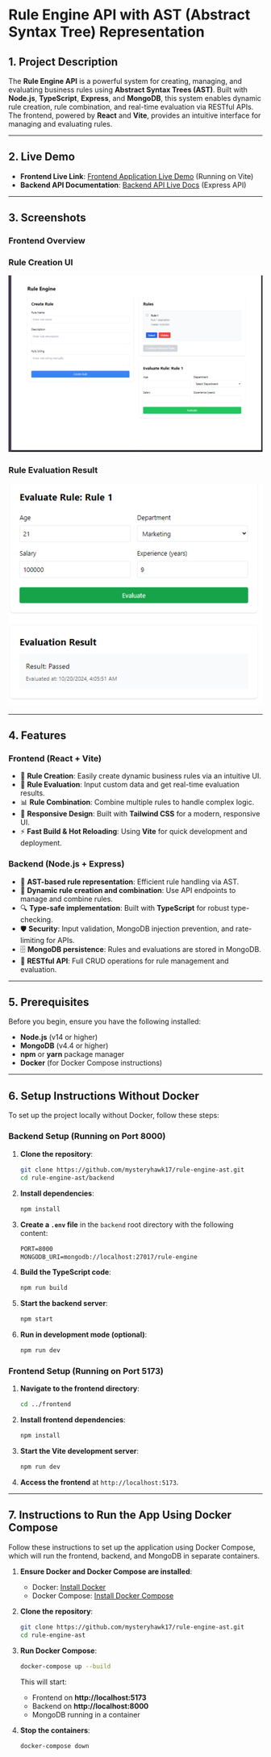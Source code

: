 # Rule Engine API with AST (Abstract Syntax Tree) Representation

## 1. Project Description

The **Rule Engine API** is a powerful system for creating, managing, and evaluating business rules using **Abstract Syntax Trees (AST)**. Built with **Node.js**, **TypeScript**, **Express**, and **MongoDB**, this system enables dynamic rule creation, rule combination, and real-time evaluation via RESTful APIs. The frontend, powered by **React** and **Vite**, provides an intuitive interface for managing and evaluating rules.

---

## 2. Live Demo

- **Frontend Live Link**: [Frontend Application Live Demo](http://localhost:5173) (Running on Vite)
- **Backend API Documentation**: [Backend API Live Docs](http://localhost:8000) (Express API)

---

## 3. Screenshots


### Frontend Overview

### Rule Creation UI
![Rule Creation UI Screenshot](screenshots/screenshot1.png)

### Rule Evaluation Result
![Rule Evaluation Result Screenshot](screenshots/screenshot2.png)

---

## 4. Features

### Frontend (React + Vite)
- 🌟 **Rule Creation**: Easily create dynamic business rules via an intuitive UI.
- 🔎 **Rule Evaluation**: Input custom data and get real-time evaluation results.
- 📊 **Rule Combination**: Combine multiple rules to handle complex logic.
- 🎨 **Responsive Design**: Built with **Tailwind CSS** for a modern, responsive UI.
- ⚡ **Fast Build & Hot Reloading**: Using **Vite** for quick development and deployment.

### Backend (Node.js + Express)
- 🌳 **AST-based rule representation**: Efficient rule handling via AST.
- 📝 **Dynamic rule creation and combination**: Use API endpoints to manage and combine rules.
- 🔍 **Type-safe implementation**: Built with **TypeScript** for robust type-checking.
- 🛡️ **Security**: Input validation, MongoDB injection prevention, and rate-limiting for APIs.
- 🗄️ **MongoDB persistence**: Rules and evaluations are stored in MongoDB.
- 🚀 **RESTful API**: Full CRUD operations for rule management and evaluation.

---

## 5. Prerequisites

Before you begin, ensure you have the following installed:

- **Node.js** (v14 or higher)
- **MongoDB** (v4.4 or higher)
- **npm** or **yarn** package manager
- **Docker** (for Docker Compose instructions)

---

## 6. Setup Instructions Without Docker

To set up the project locally without Docker, follow these steps:

### Backend Setup (Running on Port 8000)

1. **Clone the repository**:
   ```bash
   git clone https://github.com/mysteryhawk17/rule-engine-ast.git
   cd rule-engine-ast/backend
   ```

2. **Install dependencies**:
   ```bash
   npm install
   ```

3. **Create a `.env` file** in the `backend` root directory with the following content:
   ```env
   PORT=8000
   MONGODB_URI=mongodb://localhost:27017/rule-engine
   ```

4. **Build the TypeScript code**:
   ```bash
   npm run build
   ```

5. **Start the backend server**:
   ```bash
   npm start
   ```

6. **Run in development mode (optional)**:
   ```bash
   npm run dev
   ```

### Frontend Setup (Running on Port 5173)

1. **Navigate to the frontend directory**:
   ```bash
   cd ../frontend
   ```

2. **Install frontend dependencies**:
   ```bash
   npm install
   ```

3. **Start the Vite development server**:
   ```bash
   npm run dev
   ```

4. **Access the frontend** at `http://localhost:5173`.

---

## 7. Instructions to Run the App Using Docker Compose

Follow these instructions to set up the application using Docker Compose, which will run the frontend, backend, and MongoDB in separate containers.

1. **Ensure Docker and Docker Compose are installed**:
   - Docker: [Install Docker](https://docs.docker.com/get-docker/)
   - Docker Compose: [Install Docker Compose](https://docs.docker.com/compose/install/)

2. **Clone the repository**:
   ```bash
   git clone https://github.com/mysteryhawk17/rule-engine-ast.git
   cd rule-engine-ast
   ```

3. **Run Docker Compose**:
   ```bash
   docker-compose up --build
   ```

   This will start:
   - Frontend on **http://localhost:5173**
   - Backend on **http://localhost:8000**
   - MongoDB running in a container

4. **Stop the containers**:
   ```bash
   docker-compose down
   ```
